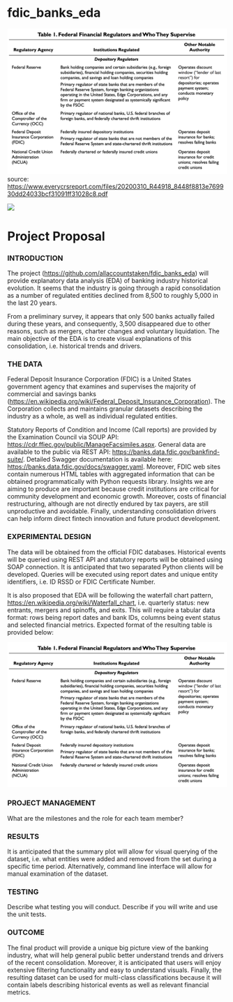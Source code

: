 
# fdic_banks_eda
![](https://github.com/allaccountstaken/fdic_banks_eda/blob/main/results/Screen%20Shot%202021-10-30%20at%201.01.46%20PM.png)
source: https://www.everycrsreport.com/files/20200310_R44918_8448f8813e769930dd24033bcf31091ff31028c8.pdf

![](https://github.com/allaccountstaken/fdic_banks_eda/blob/main/results/Screen%20Shot%202021-10-21%20at%204.01.44%20PM.png)

# Project Proposal

### INTRODUCTION
The project (https://github.com/allaccountstaken/fdic_banks_eda) will provide explanatory data analysis (EDA) of banking industry historical evolution. It seems that the industry is going through a rapid consolidation as a number of regulated entities declined from 8,500 to roughly 5,000 in the last 20 years. 

From a preliminary survey, it appears that only 500 banks actually failed during these years, and consequently, 3,500 disappeared due to other reasons, such as mergers, charter changes and voluntary liquidation. The main objective of the EDA is to create visual explanations of this consolidation, i.e. historical trends and drivers. 


### THE DATA
Federal Deposit Insurance Corporation (FDIC) is a United States government agency that examines and supervises the majority of commercial and savings banks (https://en.wikipedia.org/wiki/Federal_Deposit_Insurance_Corporation). The Corporation collects and maintains granular datasets describing the industry as a whole, as well as individual regulated entities. 

Statutory Reports of Condition and Income (Call reports) are provided by the Examination Council via SOUP API: https://cdr.ffiec.gov/public/ManageFacsimiles.aspx. General data are available to the public via REST API: https://banks.data.fdic.gov/bankfind-suite/. Detailed Swagger documentation is available here: https://banks.data.fdic.gov/docs/swagger.yaml. Moreover, FDIC web sites contain numerous HTML tables with aggregated information that can be obtained programmatically with Python requests library.
Insights we are aiming to produce are important because credit institutions are critical for community development and economic growth. Moreover, costs of financial restructuring, although are not directly endured by tax payers, are still unproductive and avoidable. Finally, understanding consolidation drivers can help inform direct fintech innovation and future  product development. 

### EXPERIMENTAL DESIGN
The data will be obtained from the official FDIC databases. Historical events will be queried using REST API and statutory reports will be obtained using SOAP connection. It is anticipated that two separated Python clients will be developed. Queries will be executed using report dates and unique entity identifiers, i.e. ID RSSD or FDIC Certificate Number.

It is also proposed that EDA will be following the waterfall chart pattern, https://en.wikipedia.org/wiki/Waterfall_chart, i.e. quarterly status: new entrants, mergers and spinoffs, and exits. This will require a tabular data format: rows being report dates and bank IDs, columns being event status and selected financial metrics. Expected format of the resulting table is provided below:

![](https://github.com/allaccountstaken/fdic_banks_eda/blob/main/results/Screen%20Shot%202021-10-30%20at%201.01.46%20PM.png)

### PROJECT MANAGEMENT
What are the milestones and the role for each team member?   

### RESULTS
It is anticipated that the summary plot will allow for visual querying of the dataset, i.e. what entities were added and removed from the set during a specific time period. Alternatively, command line interface will allow for manual examination of the dataset. 


### TESTING
Describe what testing you will conduct. Describe if you will write and use the unit tests.

### OUTCOME
The final product will provide a unique big picture view of the banking industry, what will help general public better understand trends and drivers of the recent consolidation. Moreover, it is anticipated that users will enjoy extensive filtering functionality and easy to understand visuals. Finally, the resulting dataset can be used for multi-class classifications because it will contain labels describing historical events as well as relevant financial metrics. 
